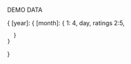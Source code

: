 DEMO DATA 

{
    [year]: {
      [month]: {
        1: 4,  day, ratings
        2:5,

      }
    }
}